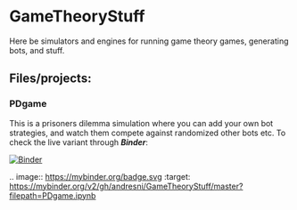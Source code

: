 # GameTheoryStuff
Here be simulators and engines for running game theory games, generating bots, and stuff.

## Files/projects:

### PDgame

This is a prisoners dilemma simulation where you can add your own bot strategies, and watch them compete against randomized other bots etc. To check the live variant through ***Binder***:

[![Binder](https://mybinder.org/badge.svg)](https://mybinder.org/v2/gh/andresni/GameTheoryStuff/master?filepath=PDgame.ipynb)

.. image:: https://mybinder.org/badge.svg :target: https://mybinder.org/v2/gh/andresni/GameTheoryStuff/master?filepath=PDgame.ipynb
